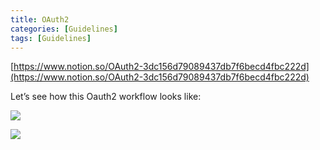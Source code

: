 ```yaml
---
title: OAuth2
categories: [Guidelines]
tags: [Guidelines]
---
```


[https://www.notion.so/OAuth2-3dc156d79089437db7f6becd4fbc222d](https://www.notion.so/OAuth2-3dc156d79089437db7f6becd4fbc222d)


Let’s see how this Oauth2 workflow looks like:


![](https://prod-files-secure.s3.us-west-2.amazonaws.com/9960fb2a-b75e-4bea-a8f9-b00925db1215/3bce41e0-99e8-4ebd-9701-e2bc9cbb79a2/Untitled.png?X-Amz-Algorithm=AWS4-HMAC-SHA256&X-Amz-Content-Sha256=UNSIGNED-PAYLOAD&X-Amz-Credential=ASIAZI2LB466VF4GW4ET%2F20250215%2Fus-west-2%2Fs3%2Faws4_request&X-Amz-Date=20250215T201930Z&X-Amz-Expires=3600&X-Amz-Security-Token=IQoJb3JpZ2luX2VjECQaCXVzLXdlc3QtMiJHMEUCIEpRFxF7leihhmJ2GF703vxHu9HmDpXEFpYPqdtM7b6NAiEA57Wr39vhN%2F3KKHgvB%2BkRQ891Jq0iKgyx%2BiIb%2FHie88cq%2FwMITRAAGgw2Mzc0MjMxODM4MDUiDCpqYz6e%2BTTiot91qircA5cOcSo23wGUZSRYArILUZ773zkHSPGP6xkuNTgkM4B8Av8f9ax0xRSoIsedkBWQpJSAJ5dxco6qxftyq%2FxVY1EmhNE2IGvdbuSGb2eGA7n85k67VaiGOMxr%2FdufO0%2BiwHfZZL2demrroWdq7rKqbkw859FXhVO4INyabw6dRKnduaf2111b2qhEk0izxlBuyJJzQVc5PFLWGUtFOr0Bu4K7zAxxU%2BGa1sOVe6QMoWoEZ0%2FIw13Z%2Fy0ud3IL6rM2q4JgwtaohBTBfwh3nicYrQKFQTIAxYUTXXs48p7FytH8Chyj3QqNgbKJ3T%2BHjRQAp7nymcqjwo%2FvMV3%2B3p8sZ0V5iSv8v2euylorNEEpHAupYGG0Oqco%2F8E2xVzb9YcJFKzj5I05VFBJKJC6KbFuJtn7dXVWv8R9iO9a4g%2BfJRxHeFGN8yl%2FXeSGZDqTxEKla%2Fl6rc9e8PRCs43cjqCco9nJK2wWdUT9fYkMtOxHNKmDW6K2xW49AYKT3JXiRGdpJrQsYeyXE2PSWI3ff1c%2B8XRXqihmGITGypIPv3PlPFumN5EiWmWKTIPXywM5PTzJkvi7r%2FmhsHGbe5xHt0YRXj4Eni%2B8Oy8R%2Fhz%2FwpNBisqC%2BeW460g958j6neqzMOTYw70GOqUBy1kW7jLWcMCCDSG%2FeE5beOL2RlN2BFeTAtW3hgnkzhsEhvWhI7JE%2FD261ODoubZptHv3DnnV8G4nb2YmmnF8ZvdOEJdZ%2FqAg9kXug%2Bp0qHyxV8l9l029%2FTMeO9vLFE9LA1UdBu%2BbcYacOIYkyGjQwZPpry%2BAhDCkV7a%2BAMjqL9YWMCAqY9ejUejuRXupv2Id18KWwdsnnTPIxZPh2%2B3AIcPok80T&X-Amz-Signature=1e149dc9a916f9b2cc7b3f8405c40f69b05cd887a4f08af9f4d19bafb71a00fb&X-Amz-SignedHeaders=host&x-id=GetObject)


![](https://prod-files-secure.s3.us-west-2.amazonaws.com/9960fb2a-b75e-4bea-a8f9-b00925db1215/27d32b66-de43-41de-80f7-7edb81d1190f/Untitled.png?X-Amz-Algorithm=AWS4-HMAC-SHA256&X-Amz-Content-Sha256=UNSIGNED-PAYLOAD&X-Amz-Credential=ASIAZI2LB466VF4GW4ET%2F20250215%2Fus-west-2%2Fs3%2Faws4_request&X-Amz-Date=20250215T201930Z&X-Amz-Expires=3600&X-Amz-Security-Token=IQoJb3JpZ2luX2VjECQaCXVzLXdlc3QtMiJHMEUCIEpRFxF7leihhmJ2GF703vxHu9HmDpXEFpYPqdtM7b6NAiEA57Wr39vhN%2F3KKHgvB%2BkRQ891Jq0iKgyx%2BiIb%2FHie88cq%2FwMITRAAGgw2Mzc0MjMxODM4MDUiDCpqYz6e%2BTTiot91qircA5cOcSo23wGUZSRYArILUZ773zkHSPGP6xkuNTgkM4B8Av8f9ax0xRSoIsedkBWQpJSAJ5dxco6qxftyq%2FxVY1EmhNE2IGvdbuSGb2eGA7n85k67VaiGOMxr%2FdufO0%2BiwHfZZL2demrroWdq7rKqbkw859FXhVO4INyabw6dRKnduaf2111b2qhEk0izxlBuyJJzQVc5PFLWGUtFOr0Bu4K7zAxxU%2BGa1sOVe6QMoWoEZ0%2FIw13Z%2Fy0ud3IL6rM2q4JgwtaohBTBfwh3nicYrQKFQTIAxYUTXXs48p7FytH8Chyj3QqNgbKJ3T%2BHjRQAp7nymcqjwo%2FvMV3%2B3p8sZ0V5iSv8v2euylorNEEpHAupYGG0Oqco%2F8E2xVzb9YcJFKzj5I05VFBJKJC6KbFuJtn7dXVWv8R9iO9a4g%2BfJRxHeFGN8yl%2FXeSGZDqTxEKla%2Fl6rc9e8PRCs43cjqCco9nJK2wWdUT9fYkMtOxHNKmDW6K2xW49AYKT3JXiRGdpJrQsYeyXE2PSWI3ff1c%2B8XRXqihmGITGypIPv3PlPFumN5EiWmWKTIPXywM5PTzJkvi7r%2FmhsHGbe5xHt0YRXj4Eni%2B8Oy8R%2Fhz%2FwpNBisqC%2BeW460g958j6neqzMOTYw70GOqUBy1kW7jLWcMCCDSG%2FeE5beOL2RlN2BFeTAtW3hgnkzhsEhvWhI7JE%2FD261ODoubZptHv3DnnV8G4nb2YmmnF8ZvdOEJdZ%2FqAg9kXug%2Bp0qHyxV8l9l029%2FTMeO9vLFE9LA1UdBu%2BbcYacOIYkyGjQwZPpry%2BAhDCkV7a%2BAMjqL9YWMCAqY9ejUejuRXupv2Id18KWwdsnnTPIxZPh2%2B3AIcPok80T&X-Amz-Signature=43d8d16746590e064d70608760714e6f3acf9b81f33e7d08bad45374a88b4eb8&X-Amz-SignedHeaders=host&x-id=GetObject)

